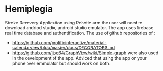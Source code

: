 # Hemiplegia
Stroke Recovery Application using Robotic arm
the user will need to download andriod studio, android studio emulator.
The app uses firebase real time database and authentification.
The use of github repositories of :
- https://github.com/prolificinteractive/material-calendarview/blob/master/docs/DECORATORS.md
- https://github.com/jjoe64/GraphView/wiki/Simple-graph
were also used in the development of the app.
Adviced that using the app on your phone over emmulator but should work on both.
